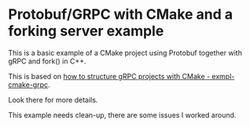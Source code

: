 # Protobuf/GRPC with CMake and a forking server example

This is a basic example of a CMake project using Protobuf together with gRPC and fork() in C++.

This is based on  [how to structure gRPC projects with CMake - exmpl-cmake-grpc](https://github.com/faaxm/exmpl-cmake-grpc).

Look there for more details.

This example needs clean-up, there are some issues I worked around.

